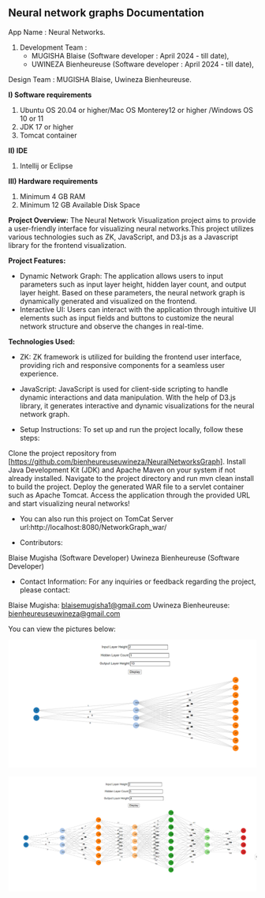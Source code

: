 
Neural network graphs Documentation
-----------------------------------

App Name : Neural Networks.
1. Development Team :
   * MUGISHA Blaise (Software developer : April 2024 - till date),
   * UWINEZA Bienheureuse (Software developer : April 2024 - till date),

Design Team : MUGISHA Blaise, Uwineza Bienheureuse.

**I) Software requirements**
1) Ubuntu OS 20.04 or higher/Mac OS Monterey12 or higher /Windows OS 10 or 11
2) JDK 17 or higher
3) Tomcat container

**II) IDE**
1) Intellij or Eclipse
   
**III) Hardware requirements**
1) Minimum 4 GB RAM
2) Minimum 12 GB Available Disk Space



**Project Overview:**
The Neural Network Visualization project aims to provide a user-friendly interface for
visualizing neural networks.This project utilizes various technologies such as ZK, JavaScript, and D3.js as a Javascript library for the frontend visualization.

**Project Features:**

* Dynamic Network Graph: The application allows users to input parameters such as input layer height, hidden layer count, and output layer height. Based on these parameters, the neural network graph is dynamically generated and visualized on the frontend.
* Interactive UI: Users can interact with the application through intuitive UI elements such as input fields and buttons  to customize the neural network structure and observe the changes in real-time.

**Technologies Used:**

* ZK: ZK framework is utilized for building the frontend user interface, providing rich and responsive components for a seamless user experience.
* JavaScript: JavaScript is used for client-side scripting to handle dynamic interactions and data manipulation. With the help of D3.js library, it generates interactive and
  dynamic visualizations for the neural network graph.

* Setup Instructions:
To set up and run the project locally, follow these steps:

Clone the project repository from [https://github.com/bienheureuseuwineza/NeuralNetworksGraph].
Install Java Development Kit (JDK) and Apache Maven on your system if not already installed.
Navigate to the project directory and run mvn clean install to build the project.
Deploy the generated WAR file to a servlet container such as Apache Tomcat.
Access the application through the provided URL and start visualizing neural networks!

* You can also run this project on  TomCat Server url:http://localhost:8080/NetworkGraph_war/

* Contributors:

Blaise Mugisha (Software Developer)
Uwineza Bienheureuse (Software Developer)

* Contact Information:
For any inquiries or feedback regarding the project, please contact:

Blaise Mugisha: blaisemugisha1@gmail.com
Uwineza Bienheureuse: bienheureuseuwineza@gmail.com

You can view the pictures below:

![](one.png)

![](two.png)



